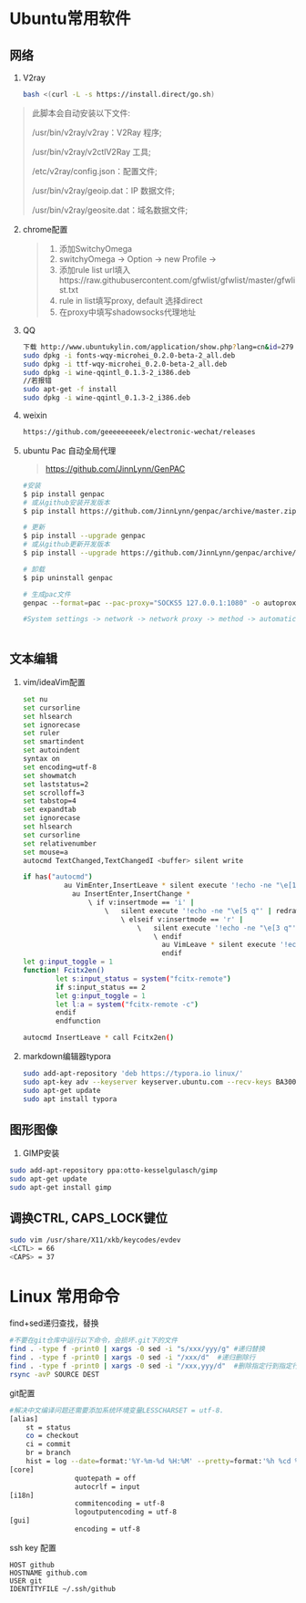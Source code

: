 # Ubuntu常用软件

## 网络

1. V2ray

   ```bash
   bash <(curl -L -s https://install.direct/go.sh)
   ```
   
>此脚本会自动安装以下文件: 
>
>/usr/bin/v2ray/v2ray：V2Ray 程序;
>
> /usr/bin/v2ray/v2ctlV2Ray 工具;
>
>/etc/v2ray/config.json：配置文件;
>
>/usr/bin/v2ray/geoip.dat：IP 数据文件;
>
>/usr/bin/v2ray/geosite.dat：域名数据文件; 

2. chrome配置

   > 1. 添加SwitchyOmega
   > 2. switchyOmega -> Option -> new Profile -> 
   > 3. 添加rule list url填入https://raw.githubusercontent.com/gfwlist/gfwlist/master/gfwlist.txt
   > 4. rule in list填写proxy, default 选择direct
   > 5. 在proxy中填写shadowsocks代理地址

3. QQ

   ```bash
   下载 http://www.ubuntukylin.com/application/show.php?lang=cn&id=279
   sudo dpkg -i fonts-wqy-microhei_0.2.0-beta-2_all.deb  
   sudo dpkg -i ttf-wqy-microhei_0.2.0-beta-2_all.deb  
   sudo dpkg -i wine-qqintl_0.1.3-2_i386.deb  
   //若报错
   sudo apt-get -f install
   sudo dpkg -i wine-qqintl_0.1.3-2_i386.deb 
   ```

   

4. weixin

   ```bash
   https://github.com/geeeeeeeeek/electronic-wechat/releases
   ```

5. ubuntu Pac  自动全局代理

   > https://github.com/JinnLynn/GenPAC

   ```bash
   #安装
   $ pip install genpac
   # 或从github安装开发版本
   $ pip install https://github.com/JinnLynn/genpac/archive/master.zip
   
   # 更新
   $ pip install --upgrade genpac
   # 或从github更新开发版本
   $ pip install --upgrade https://github.com/JinnLynn/genpac/archive/master.zip
   
   # 卸载
   $ pip uninstall genpac
   
   # 生成pac文件
   genpac --format=pac --pac-proxy="SOCKS5 127.0.0.1:1080" -o autoproxy.pac
   
   #System settings -> network -> network proxy -> method -> automatic -> input pac path
   ​​
   ```


## 文本编辑

1. vim/ideaVim配置

   ``` bash
   set nu
   set cursorline
   set hlsearch
   set ignorecase
   set ruler
   set smartindent
   set autoindent
   syntax on
   set encoding=utf-8
   set showmatch
   set laststatus=2
   set scrolloff=3
   set tabstop=4
   set expandtab
   set ignorecase
   set hlsearch
   set cursorline
   set relativenumber
   set mouse=a
   autocmd TextChanged,TextChangedI <buffer> silent write
   
   if has("autocmd")
             au VimEnter,InsertLeave * silent execute '!echo -ne "\e[1 q"' | redraw!
               au InsertEnter,InsertChange *
                   \ if v:insertmode == 'i' |
                       \   silent execute '!echo -ne "\e[5 q"' | redraw! |
                           \ elseif v:insertmode == 'r' |
                               \   silent execute '!echo -ne "\e[3 q"' | redraw! |
                                   \ endif
                                     au VimLeave * silent execute '!echo -ne "\e[ q"' | redraw!
                                     endif
   let g:input_toggle = 1
   function! Fcitx2en()
           let s:input_status = system("fcitx-remote")
           if s:input_status == 2
           let g:input_toggle = 1
           let l:a = system("fcitx-remote -c")
           endif
           endfunction
   
   autocmd InsertLeave * call Fcitx2en()
   ```

2. markdown编辑器typora

   ```bash
   sudo add-apt-repository 'deb https://typora.io linux/'
   sudo apt-key adv --keyserver keyserver.ubuntu.com --recv-keys BA300B7755AFCFAE 
   sudo apt-get update
   sudo apt install typora
   ```

## 图形图像

1. GIMP安装

```bash
sudo add-apt-repository ppa:otto-kesselgulasch/gimp
sudo apt-get update
sudo apt-get install gimp
```

## 调换CTRL, CAPS_LOCK键位

```bash
sudo vim /usr/share/X11/xkb/keycodes/evdev
<LCTL> = 66
<CAPS> = 37
```



# Linux 常用命令

  find+sed递归查找，替换
```bash
#不要在git仓库中运行以下命令，会损坏.git下的文件
find . -type f -print0 | xargs -0 sed -i "s/xxx/yyy/g" #递归替换
find . -type f -print0 | xargs -0 sed -i "/xxx/d"  #递归删除行
find . -type f -print0 | xargs -0 sed -i "/xxx,yyy/d"  #删除指定行到指定行
rsync -avP SOURCE DEST
```


  git配置
```bash
#解决中文编译问题还需要添加系统环境变量LESSCHARSET = utf-8.
[alias]
	st = status
	co = checkout
	ci = commit
	br = branch
	hist = log --date=format:'%Y-%m-%d %H:%M' --pretty=format:'%h %cd %an  %d %s' --abbrev-commit	
[core]
                quotepath = off
                autocrlf = input
[i18n]
                commitencoding = utf-8
                logoutputencoding = utf-8
[gui]
                encoding = utf-8
```


  ssh key 配置
```
HOST github
HOSTNAME github.com
USER git
IDENTITYFILE ~/.ssh/github
```

